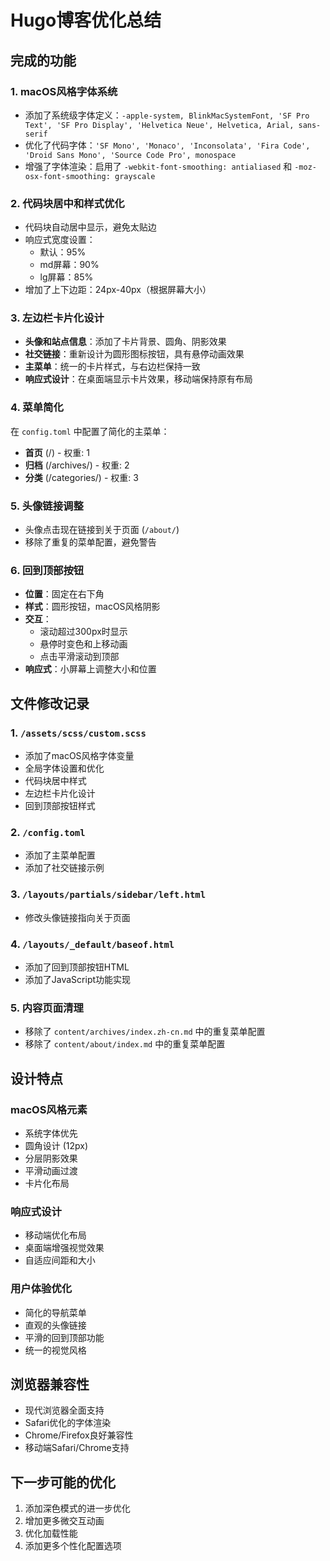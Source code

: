 # Hugo博客优化总结

## 完成的功能

### 1. macOS风格字体系统
- 添加了系统级字体定义：`-apple-system, BlinkMacSystemFont, 'SF Pro Text', 'SF Pro Display', 'Helvetica Neue', Helvetica, Arial, sans-serif`
- 优化了代码字体：`'SF Mono', 'Monaco', 'Inconsolata', 'Fira Code', 'Droid Sans Mono', 'Source Code Pro', monospace`
- 增强了字体渲染：启用了 `-webkit-font-smoothing: antialiased` 和 `-moz-osx-font-smoothing: grayscale`

### 2. 代码块居中和样式优化
- 代码块自动居中显示，避免太贴边
- 响应式宽度设置：
  - 默认：95%
  - md屏幕：90%
  - lg屏幕：85%
- 增加了上下边距：24px-40px（根据屏幕大小）

### 3. 左边栏卡片化设计
- **头像和站点信息**：添加了卡片背景、圆角、阴影效果
- **社交链接**：重新设计为圆形图标按钮，具有悬停动画效果
- **主菜单**：统一的卡片样式，与右边栏保持一致
- **响应式设计**：在桌面端显示卡片效果，移动端保持原有布局

### 4. 菜单简化
在 `config.toml` 中配置了简化的主菜单：
- **首页** (/) - 权重: 1
- **归档** (/archives/) - 权重: 2  
- **分类** (/categories/) - 权重: 3

### 5. 头像链接调整
- 头像点击现在链接到关于页面 (`/about/`)
- 移除了重复的菜单配置，避免警告

### 6. 回到顶部按钮
- **位置**：固定在右下角
- **样式**：圆形按钮，macOS风格阴影
- **交互**：
  - 滚动超过300px时显示
  - 悬停时变色和上移动画
  - 点击平滑滚动到顶部
- **响应式**：小屏幕上调整大小和位置

## 文件修改记录

### 1. `/assets/scss/custom.scss`
- 添加了macOS风格字体变量
- 全局字体设置和优化
- 代码块居中样式
- 左边栏卡片化设计
- 回到顶部按钮样式

### 2. `/config.toml`
- 添加了主菜单配置
- 添加了社交链接示例

### 3. `/layouts/partials/sidebar/left.html`
- 修改头像链接指向关于页面

### 4. `/layouts/_default/baseof.html`
- 添加了回到顶部按钮HTML
- 添加了JavaScript功能实现

### 5. 内容页面清理
- 移除了 `content/archives/index.zh-cn.md` 中的重复菜单配置
- 移除了 `content/about/index.md` 中的重复菜单配置

## 设计特点

### macOS风格元素
- 系统字体优先
- 圆角设计 (12px)
- 分层阴影效果
- 平滑动画过渡
- 卡片化布局

### 响应式设计
- 移动端优化布局
- 桌面端增强视觉效果
- 自适应间距和大小

### 用户体验优化
- 简化的导航菜单
- 直观的头像链接
- 平滑的回到顶部功能
- 统一的视觉风格

## 浏览器兼容性
- 现代浏览器全面支持
- Safari优化的字体渲染
- Chrome/Firefox良好兼容性
- 移动端Safari/Chrome支持

## 下一步可能的优化
1. 添加深色模式的进一步优化
2. 增加更多微交互动画
3. 优化加载性能
4. 添加更多个性化配置选项
